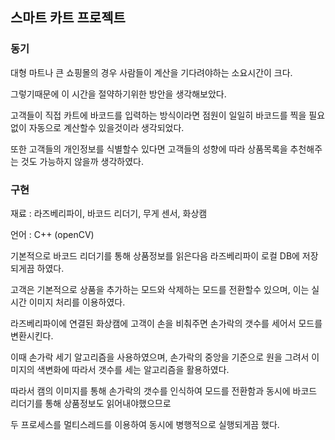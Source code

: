 ## 스마트 카트 프로젝트

### 동기
대형 마트나 큰 쇼핑몰의 경우 사람들이 계산을 기다려야하는 소요시간이 크다.

그렇기때문에 이 시간을 절약하기위한 방안을 생각해보았다.

고객들이 직접 카트에 바코드를 입력하는 방식이라면 점원이 일일히 바코드를 찍을 필요없이 자동으로 계산할수 있을것이라 생각되었다.

또한 고객들의 개인정보를 식별할수 있다면 고객들의 성향에 따라 상품목록을 추천해주는 것도 가능하지 않을까 생각하였다.

### 구현

재료 : 라즈베리파이, 바코드 리더기, 무게 센서, 화상캠

언어 : C++ (openCV)

기본적으로 바코드 리더기를 통해 상품정보를 읽은다음 라즈베리파이 로컬 DB에 저장되게끔 하였다.

고객은 기본적으로 상품을 추가하는 모드와 삭제하는 모드를 전환할수 있으며, 이는 실시간 이미지 처리를 이용하였다.

라즈베리파이에 연결된 화상캠에 고객이 손을 비춰주면 손가락의 갯수를 세어서 모드를 변환시킨다.

이때 손가락 세기 알고리즘을 사용하였으며, 손가락의 중앙을 기준으로 원을 그려서 이미지의 색변화에 따라서 갯수를 세는 알고리즘을 활용하였다.

따라서 캠의 이미지를 통해 손가락의 갯수를 인식하여 모드를 전환함과 동시에 바코드 리더기를 통해 상품정보도 읽어내야했으므로 

두 프로세스를 멀티스레드를 이용하여 동시에 병행적으로 실행되게끔 했다.







